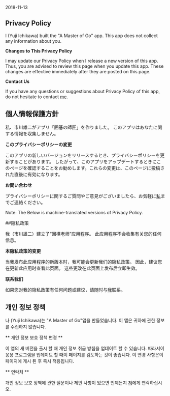 2018-11-13

## Privacy Policy

I (Yuji Ichikawa) built the "A Master of Go" app. This app does not collect any information about you.

**Changes to This Privacy Policy**

I may update our Privacy Policy when I release a new version of this app. Thus, you are advised to review this page when you update this app. These changes are effective immediately after they are posted on this page.

**Contact Us**

If you have any questions or suggestions about Privacy Policy of this app, do not hesitate to contact [me](mailto:new.three.rs@gmail.com).

## 個人情報保護方針

私、市川雄二がアプリ「囲碁の師匠」を作りました。 このアプリはあなたに関する情報を収集しません。

**このプライバシーポリシーの変更**

このアプリの新しいバージョンをリリースするとき、プライバシーポリシーを更新することがあります。 したがって、このアプリをアップデートするときにこのページを確認することをお勧めします。これらの変更は、このページに投稿された直後に有効になります。

**お問い合わせ**

プライバシーポリシーに関するご質問やご意見がございましたら、お気軽に[私](mailto：new.three.rs@gmail.com)までご連絡ください。


Note: The Below is machine-translated versions of Privacy Policy.

##隐私政策

我（市川雄二）建立了“囲棋老师”应用程序。 此应用程序不会收集有关您的任何信息。

**本隐私政策的变更**

当我发布此应用程序的新版本时，我可能会更新我们的隐私政策。 因此，建议您在更新此应用时查看此页面。 这些更改在此页面上发布后立即生效。

**联系我们**

如果您对我的隐私政策有任何问题或建议，请随时与[我](mailto：new.three.rs@gmail.com)联系。

## 개인 정보 정책

나 (Yuji Ichikawa)는 "A Master of Go"앱을 만들었습니다. 이 앱은 귀하에 관한 정보를 수집하지 않습니다.

** 개인 정보 보호 정책 변경 **

이 앱의 새 버전을 출시 할 때 개인 정보 취급 방침을 업데이트 할 수 있습니다. 따라서이 응용 프로그램을 업데이트 할 때이 페이지를 검토하는 것이 좋습니다. 이 변경 사항은이 페이지에 게시 된 후 즉시 적용됩니다.

** 연락처 **

개인 정보 보호 정책에 관한 질문이나 제안 사항이 있으면 언제든지 [저](mailto:new.three.rs@gmail.com)에게 연락하십시오.
